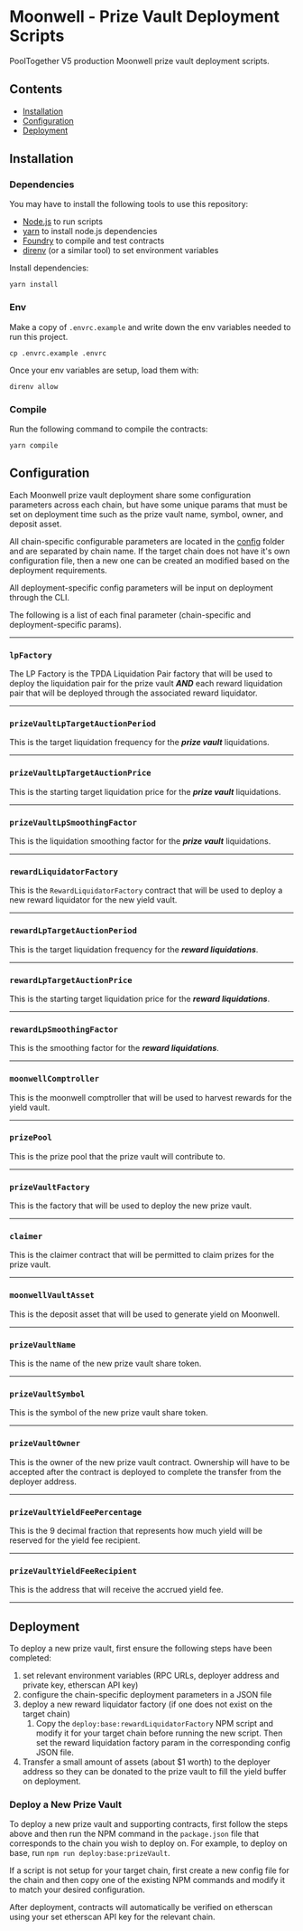 # Moonwell - Prize Vault Deployment Scripts

PoolTogether V5 production Moonwell prize vault deployment scripts.

## Contents

- [Installation](#installation)
- [Configuration](#configuration)
- [Deployment](#deployment)

## Installation

### Dependencies

You may have to install the following tools to use this repository:

- [Node.js](https://nodejs.org/) to run scripts
- [yarn](https://yarnpkg.com/) to install node.js dependencies
- [Foundry](https://github.com/foundry-rs/foundry) to compile and test contracts
- [direnv](https://direnv.net/) (or a similar tool) to set environment variables

Install dependencies:

```
yarn install
```

### Env

Make a copy of `.envrc.example` and write down the env variables needed to run this project.

```
cp .envrc.example .envrc
```

Once your env variables are setup, load them with:

```
direnv allow
```

### Compile

Run the following command to compile the contracts:

```
yarn compile
```

## Configuration

Each Moonwell prize vault deployment share some configuration parameters across each chain, but have some unique params that must be set on deployment time such as the prize vault name, symbol, owner, and deposit asset.

All chain-specific configurable parameters are located in the [config](./config/) folder and are separated by chain name. If the target chain does not have it's own configuration file, then a new one can be created an modified based on the deployment requirements.

All deployment-specific config parameters will be input on deployment through the CLI.

The following is a list of each final parameter (chain-specific and deployment-specific params).

--------------------------------------------------------------------------------

### `lpFactory`

The LP Factory is the TPDA Liquidation Pair factory that will be used to deploy the liquidation pair for the prize vault ***AND*** each reward liquidation pair that will be deployed through the associated reward liquidator.

--------------------------------------------------------------------------------

### `prizeVaultLpTargetAuctionPeriod`

This is the target liquidation frequency for the ***prize vault*** liquidations.

--------------------------------------------------------------------------------

### `prizeVaultLpTargetAuctionPrice`

This is the starting target liquidation price for the ***prize vault*** liquidations.

--------------------------------------------------------------------------------

### `prizeVaultLpSmoothingFactor`

This is the liquidation smoothing factor for the ***prize vault*** liquidations.

--------------------------------------------------------------------------------

### `rewardLiquidatorFactory`

This is the `RewardLiquidatorFactory` contract that will be used to deploy a new reward liquidator for the new yield vault.

--------------------------------------------------------------------------------

### `rewardLpTargetAuctionPeriod`

This is the target liquidation frequency for the ***reward liquidations***.

--------------------------------------------------------------------------------

### `rewardLpTargetAuctionPrice`

This is the starting target liquidation price for the ***reward liquidations***.

--------------------------------------------------------------------------------

### `rewardLpSmoothingFactor`

This is the smoothing factor for the ***reward liquidations***.


--------------------------------------------------------------------------------

### `moonwellComptroller`

This is the moonwell comptroller that will be used to harvest rewards for the yield vault.

--------------------------------------------------------------------------------

### `prizePool`

This is the prize pool that the prize vault will contribute to.

--------------------------------------------------------------------------------

### `prizeVaultFactory`

This is the factory that will be used to deploy the new prize vault.

--------------------------------------------------------------------------------

### `claimer`

This is the claimer contract that will be permitted to claim prizes for the prize vault.

--------------------------------------------------------------------------------

### `moonwellVaultAsset`

This is the deposit asset that will be used to generate yield on Moonwell.

--------------------------------------------------------------------------------

### `prizeVaultName`

This is the name of the new prize vault share token.

--------------------------------------------------------------------------------

### `prizeVaultSymbol`

This is the symbol of the new prize vault share token.

--------------------------------------------------------------------------------

### `prizeVaultOwner`

This is the owner of the new prize vault contract. Ownership will have to be accepted after the contract is deployed to complete the transfer from the deployer address.

--------------------------------------------------------------------------------

### `prizeVaultYieldFeePercentage`

This is the 9 decimal fraction that represents how much yield will be reserved for the yield fee recipient. 

--------------------------------------------------------------------------------

### `prizeVaultYieldFeeRecipient`

This is the address that will receive the accrued yield fee.

--------------------------------------------------------------------------------

## Deployment

To deploy a new prize vault, first ensure the following steps have been completed:

1. set relevant environment variables (RPC URLs, deployer address and private key, etherscan API key)
2. configure the chain-specific deployment parameters in a JSON file
3. deploy a new reward liquidator factory (if one does not exist on the target chain)
    1. Copy the `deploy:base:rewardLiquidatorFactory` NPM script and modify it for your target chain before running the new script. Then set the reward liquidation factory param in the corresponding config JSON file.
4. Transfer a small amount of assets (about $1 worth) to the deployer address so they can be donated to the prize vault to fill the yield buffer on deployment.

### Deploy a New Prize Vault

To deploy a new prize vault and supporting contracts, first follow the steps above and then run the NPM command in the `package.json` file that corresponds to the chain you wish to deploy on. For example, to deploy on base, run `npm run deploy:base:prizeVault`.

If a script is not setup for your target chain, first create a new config file for the chain and then copy one of the existing NPM commands and modify it to match your desired configuration.

After deployment, contracts will automatically be verified on etherscan using your set etherscan API key for the relevant chain.
